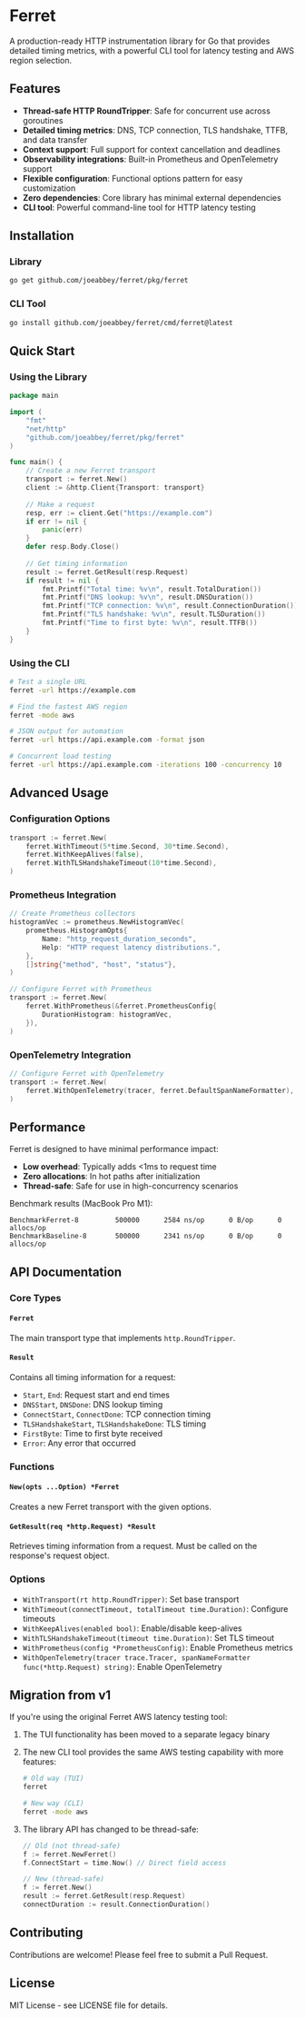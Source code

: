 # Ferret

A production-ready HTTP instrumentation library for Go that provides detailed timing metrics, with a powerful CLI tool for latency testing and AWS region selection.

## Features

- **Thread-safe HTTP RoundTripper**: Safe for concurrent use across goroutines
- **Detailed timing metrics**: DNS, TCP connection, TLS handshake, TTFB, and data transfer
- **Context support**: Full support for context cancellation and deadlines
- **Observability integrations**: Built-in Prometheus and OpenTelemetry support
- **Flexible configuration**: Functional options pattern for easy customization
- **Zero dependencies**: Core library has minimal external dependencies
- **CLI tool**: Powerful command-line tool for HTTP latency testing

## Installation

### Library

```bash
go get github.com/joeabbey/ferret/pkg/ferret
```

### CLI Tool

```bash
go install github.com/joeabbey/ferret/cmd/ferret@latest
```

## Quick Start

### Using the Library

```go
package main

import (
    "fmt"
    "net/http"
    "github.com/joeabbey/ferret/pkg/ferret"
)

func main() {
    // Create a new Ferret transport
    transport := ferret.New()
    client := &http.Client{Transport: transport}
    
    // Make a request
    resp, err := client.Get("https://example.com")
    if err != nil {
        panic(err)
    }
    defer resp.Body.Close()
    
    // Get timing information
    result := ferret.GetResult(resp.Request)
    if result != nil {
        fmt.Printf("Total time: %v\n", result.TotalDuration())
        fmt.Printf("DNS lookup: %v\n", result.DNSDuration())
        fmt.Printf("TCP connection: %v\n", result.ConnectionDuration())
        fmt.Printf("TLS handshake: %v\n", result.TLSDuration())
        fmt.Printf("Time to first byte: %v\n", result.TTFB())
    }
}
```

### Using the CLI

```bash
# Test a single URL
ferret -url https://example.com

# Find the fastest AWS region
ferret -mode aws

# JSON output for automation
ferret -url https://api.example.com -format json

# Concurrent load testing
ferret -url https://api.example.com -iterations 100 -concurrency 10
```

## Advanced Usage

### Configuration Options

```go
transport := ferret.New(
    ferret.WithTimeout(5*time.Second, 30*time.Second),
    ferret.WithKeepAlives(false),
    ferret.WithTLSHandshakeTimeout(10*time.Second),
)
```

### Prometheus Integration

```go
// Create Prometheus collectors
histogramVec := prometheus.NewHistogramVec(
    prometheus.HistogramOpts{
        Name: "http_request_duration_seconds",
        Help: "HTTP request latency distributions.",
    },
    []string{"method", "host", "status"},
)

// Configure Ferret with Prometheus
transport := ferret.New(
    ferret.WithPrometheus(&ferret.PrometheusConfig{
        DurationHistogram: histogramVec,
    }),
)
```

### OpenTelemetry Integration

```go
// Configure Ferret with OpenTelemetry
transport := ferret.New(
    ferret.WithOpenTelemetry(tracer, ferret.DefaultSpanNameFormatter),
)
```

## Performance

Ferret is designed to have minimal performance impact:

- **Low overhead**: Typically adds <1ms to request time
- **Zero allocations**: In hot paths after initialization
- **Thread-safe**: Safe for use in high-concurrency scenarios

Benchmark results (MacBook Pro M1):
```
BenchmarkFerret-8         500000      2584 ns/op      0 B/op      0 allocs/op
BenchmarkBaseline-8       500000      2341 ns/op      0 B/op      0 allocs/op
```

## API Documentation

### Core Types

#### `Ferret`
The main transport type that implements `http.RoundTripper`.

#### `Result`
Contains all timing information for a request:
- `Start`, `End`: Request start and end times
- `DNSStart`, `DNSDone`: DNS lookup timing
- `ConnectStart`, `ConnectDone`: TCP connection timing
- `TLSHandshakeStart`, `TLSHandshakeDone`: TLS timing
- `FirstByte`: Time to first byte received
- `Error`: Any error that occurred

### Functions

#### `New(opts ...Option) *Ferret`
Creates a new Ferret transport with the given options.

#### `GetResult(req *http.Request) *Result`
Retrieves timing information from a request. Must be called on the response's request object.

### Options

- `WithTransport(rt http.RoundTripper)`: Set base transport
- `WithTimeout(connectTimeout, totalTimeout time.Duration)`: Configure timeouts
- `WithKeepAlives(enabled bool)`: Enable/disable keep-alives
- `WithTLSHandshakeTimeout(timeout time.Duration)`: Set TLS timeout
- `WithPrometheus(config *PrometheusConfig)`: Enable Prometheus metrics
- `WithOpenTelemetry(tracer trace.Tracer, spanNameFormatter func(*http.Request) string)`: Enable OpenTelemetry

## Migration from v1

If you're using the original Ferret AWS latency testing tool:

1. The TUI functionality has been moved to a separate legacy binary
2. The new CLI tool provides the same AWS testing capability with more features:
   ```bash
   # Old way (TUI)
   ferret
   
   # New way (CLI)
   ferret -mode aws
   ```

3. The library API has changed to be thread-safe:
   ```go
   // Old (not thread-safe)
   f := ferret.NewFerret()
   f.ConnectStart = time.Now() // Direct field access
   
   // New (thread-safe)
   f := ferret.New()
   result := ferret.GetResult(resp.Request)
   connectDuration := result.ConnectionDuration()
   ```

## Contributing

Contributions are welcome! Please feel free to submit a Pull Request.

## License

MIT License - see LICENSE file for details.